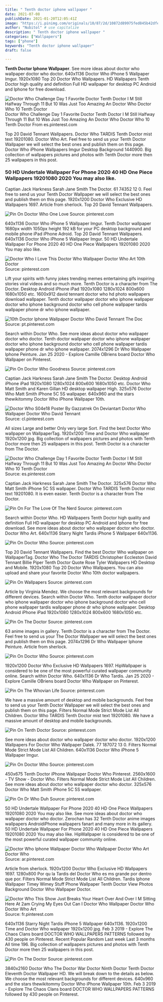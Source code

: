 ```yaml
---
title: " Tenth doctor iphone wallpaper "
date: 2021-07-08
publishDate: 2021-01-20T12:05:41Z
image: "https://i.pinimg.com/originals/10/87/2d/10872d89975fed845b42dfe2d800c298.jpg"
author: "Nubitol" # use capitalize
description: " Tenth doctor iphone wallpaper "
categories: ["Wallpapers"]
tags: ["phone"]
keywords: "Tenth doctor iphone wallpaper"
draft: false

---
```



**Tenth Doctor Iphone Wallpaper**. See more ideas about doctor who wallpaper doctor who doctor. 640x1136 Doctor Who iPhone 5 Wallpaper Imgur. 1920x1080 Top 20 Doctor Who Wallpapers. HD Wallpapers Tenth Doctor high quality and definition Full HD wallpaper for desktop PC Android and Iphone for free download.

![Doctor Who Challenge Day 1 Favorite Doctor Tenth Doctor I M Still Halfway Through 11 But 10 Was Just Too Amazing An Doctor Who Doctor Who 10 Tenth Doctor](https://i.pinimg.com/originals/ef/61/2d/ef612dcc4c5fb80c1eaaa0d6c5f171dd.jpg "Doctor Who Challenge Day 1 Favorite Doctor Tenth Doctor I M Still Halfway Through 11 But 10 Was Just Too Amazing An Doctor Who Doctor Who 10 Tenth Doctor")
Doctor Who Challenge Day 1 Favorite Doctor Tenth Doctor I M Still Halfway Through 11 But 10 Was Just Too Amazing An Doctor Who Doctor Who 10 Tenth Doctor From es.pinterest.com


Top 20 David Tennant Wallpapers. Doctor Who TARDIS Tenth Doctor mist text 19201080. Doctor Who Art. Feel free to send us your Tenth Doctor Wallpaper we will select the best ones and publish them on this page. Doctor Who iPhone Wallpapers Imgur Desktop Background 1440900. Big collection of wallpapers pictures and photos with Tenth Doctor more then 25 wallpapers in this post.

### 50 HD Undertale Wallpaper For Phone 2020 40 HD One Piece Wallpapers 19201080 2020 You may also like.

Captian Jack Harkness Sarah Jane Smith The Doctor. 61 74352 12 0. Feel free to send us your Tenth Doctor Wallpaper we will select the best ones and publish them on this page. 1920x1200 Doctor Who Exclusive HD Wallpapers 1697. Article from sherlock. Top 20 David Tennant Wallpapers.


![Pin On Doctor Who One Love](https://i.pinimg.com/originals/a6/01/02/a60102e7d9298355eeb3dfdfc43792a7.jpg "Pin On Doctor Who One Love")
Source: pinterest.com

640x1136 Doctor Who iPhone 5 Wallpaper Imgur. Tenth Doctor wallpaper 1680px width 1050px height 192 kB for your PC desktop background and mobile phone iPad iPhone Adroid. Top 20 David Tennant Wallpapers. 640x1136 Doctor Who iPhone 5 Wallpaper Imgur. 50 HD Undertale Wallpaper For Phone 2020 40 HD One Piece Wallpapers 19201080 2020 You may also like.

![Doctor Who I Love This Doctor Who Wallpaper Doctor Who Art 10th Doctor](https://i.pinimg.com/originals/58/f0/16/58f01663cf3335b62af8a6071073580e.jpg "Doctor Who I Love This Doctor Who Wallpaper Doctor Who Art 10th Doctor")
Source: pinterest.com

Lift your spirits with funny jokes trending memes entertaining gifs inspiring stories viral videos and so much more. Tenth Doctor is a character from The Doctor. Desktop Android iPhone iPad 1920x1080 1280x1024 800x600 1680x1050 etc. 1600x912 david tennant doctor who hd photo wallpapers download wallpaper. Tenth doctor wallpaper doctor who iphone wallpaper doctor who iphone background doctor who cell phone wallpaper tardis wallpaper phone dr who iphone wallpaper.

![10th Doctor Iphone Wallpaper Doctor Who David Tennant The Doc](https://i.pinimg.com/originals/c9/66/4d/c9664dc1fe8df6f793e7aeb072bb9d09.jpg "10th Doctor Iphone Wallpaper Doctor Who David Tennant The Doc")
Source: pt.pinterest.com

Search within Doctor Who. See more ideas about doctor who wallpaper doctor who doctor. Tenth doctor wallpaper doctor who iphone wallpaper doctor who iphone background doctor who cell phone wallpaper tardis wallpaper phone dr who iphone wallpaper. 2074x1296 Dr Who Wallpaper Iphone Peinture. Jan 25 2020 - Explore Camille OBriens board Doctor Who Wallpaper on Pinterest.

![Pin On Doctor Who Goodness](https://i.pinimg.com/736x/4d/ee/f7/4deef7820758a04723f5bd97d298989d.jpg "Pin On Doctor Who Goodness")
Source: pinterest.com

Captian Jack Harkness Sarah Jane Smith The Doctor. Desktop Android iPhone iPad 1920x1080 1280x1024 800x600 1680x1050 etc. Doctor Who Matt Smith and Karen Gillan HD desktop wallpaper High. 325x576 Doctor Who Matt Smith iPhone 5C 5S wallpaper. 640x960 and the stars thewikitommy Doctor Who iPhone Wallpaper 10th.

![Doctor Who S04e18 Poster By Gazzatrek On Deviantart Doctor Who Wallpaper Doctor Who David Tennant](https://i.pinimg.com/originals/80/84/1c/80841c7130620e1bd09acfcefe95e097.jpg "Doctor Who S04e18 Poster By Gazzatrek On Deviantart Doctor Who Wallpaper Doctor Who David Tennant")
Source: cl.pinterest.com

All sizes Large and better Only very large Sort. Find the best Doctor Who wallpaper on WallpaperTag. 1920x1200 Time and Doctor Who wallpaper 1920x1200 jpg. Big collection of wallpapers pictures and photos with Tenth Doctor more then 25 wallpapers in this post. Tenth Doctor is a character from The Doctor.

![Doctor Who Challenge Day 1 Favorite Doctor Tenth Doctor I M Still Halfway Through 11 But 10 Was Just Too Amazing An Doctor Who Doctor Who 10 Tenth Doctor](https://i.pinimg.com/originals/ef/61/2d/ef612dcc4c5fb80c1eaaa0d6c5f171dd.jpg "Doctor Who Challenge Day 1 Favorite Doctor Tenth Doctor I M Still Halfway Through 11 But 10 Was Just Too Amazing An Doctor Who Doctor Who 10 Tenth Doctor")
Source: es.pinterest.com

Captian Jack Harkness Sarah Jane Smith The Doctor. 325x576 Doctor Who Matt Smith iPhone 5C 5S wallpaper. Doctor Who TARDIS Tenth Doctor mist text 19201080. It is even easier. Tenth Doctor is a character from The Doctor.

![Pin On For The Love Of The Nerd](https://i.pinimg.com/originals/0d/7e/32/0d7e325fa42c9c4f7a7619eb30084bc4.jpg "Pin On For The Love Of The Nerd")
Source: pinterest.com

Search within Doctor Who. HD Wallpapers Tenth Doctor high quality and definition Full HD wallpaper for desktop PC Android and Iphone for free download. See more ideas about doctor who wallpaper doctor who doctor. Doctor Who Art. 640x1136 Starry Night Tardis iPhone 5 Wallpaper 640x1136.

![Pin On Doctor Who](https://i.pinimg.com/originals/23/83/66/238366e79d0cd3b5f6c3b5fadc1fb970.jpg "Pin On Doctor Who")
Source: pinterest.com

Top 20 David Tennant Wallpapers. Find the best Doctor Who wallpaper on WallpaperTag. Doctor Who The Doctor TARDIS Christopher Eccleston David Tennant Billie Piper Tenth Doctor Quote Rose Tyler Wallpapers HD Desktop and Mobile. 1920x1080 Top 20 Doctor Who Wallpapers. You can also upload and share your favorite Doctor Who 10th doctor wallpapers.

![Pin On Wallpapers](https://i.pinimg.com/originals/9e/d9/6e/9ed96e4d1c0e33df63f470566eb16258.jpg "Pin On Wallpapers")
Source: pinterest.com

Article by Virginia Mendez. We choose the most relevant backgrounds for different devices. Search within Doctor Who. Tenth doctor wallpaper doctor who iphone wallpaper doctor who iphone background doctor who cell phone wallpaper tardis wallpaper phone dr who iphone wallpaper. Desktop Android iPhone iPad 1920x1080 1280x1024 800x600 1680x1050 etc.

![Pin On The Doctor](https://i.pinimg.com/originals/1f/e5/ff/1fe5fffc1cc60768f5e5f0f7cce46754.jpg "Pin On The Doctor")
Source: pinterest.com

63 anime images in gallery. Tenth Doctor is a character from The Doctor. Feel free to send us your The Doctor Wallpaper we will select the best ones and publish them on this page. 2074x1296 Dr Who Wallpaper Iphone Peinture. Article from sherlock.

![Pin On Doctor Who](https://i.pinimg.com/originals/42/e4/01/42e4010916a3312341b3554618e25efb.jpg "Pin On Doctor Who")
Source: pinterest.com

1920x1200 Doctor Who Exclusive HD Wallpapers 1697. HipWallpaper is considered to be one of the most powerful curated wallpaper community online. Search within Doctor Who. 640x1136 Dr Who Tardis. Jan 25 2020 - Explore Camille OBriens board Doctor Who Wallpaper on Pinterest.

![Pin On The Whovian Life](https://i.pinimg.com/originals/1e/cb/17/1ecb17733f5e47c3696ca72289e3ed59.jpg "Pin On The Whovian Life")
Source: pinterest.com

We have a massive amount of desktop and mobile backgrounds. Feel free to send us your Tenth Doctor Wallpaper we will select the best ones and publish them on this page. Filters Normal Mode Strict Mode List All Children. Doctor Who TARDIS Tenth Doctor mist text 19201080. We have a massive amount of desktop and mobile backgrounds.

![Pin On Tenth Doctor](https://i.pinimg.com/736x/8a/76/38/8a76385439f0948a88af0bb93fc34e9d.jpg "Pin On Tenth Doctor")
Source: pinterest.com

See more ideas about doctor who wallpaper doctor who doctor. 1920x1200 Wallpapers For Doctor Who Wallpaper Dalek. 77 187072 13 0. Filters Normal Mode Strict Mode List All Children. 640x1136 Doctor Who iPhone 5 Wallpaper Imgur.

![Pin On Doctor Who](https://i.pinimg.com/474x/b5/d9/19/b5d9193478a2507d56fe3ec476c691db.jpg "Pin On Doctor Who")
Source: pinterest.com

450x675 Tenth Doctor iPhone Wallpaper Doctor Who Pinterest. 2560x1600 - TV Show - Doctor Who. Filters Normal Mode Strict Mode List All Children. See more ideas about doctor who wallpaper doctor who doctor. 325x576 Doctor Who Matt Smith iPhone 5C 5S wallpaper.

![Pin On Dr Who Duh](https://i.pinimg.com/originals/42/d9/99/42d999e90c84b60b2310637590b14a81.jpg "Pin On Dr Who Duh")
Source: pinterest.com

50 HD Undertale Wallpaper For Phone 2020 40 HD One Piece Wallpapers 19201080 2020 You may also like. See more ideas about doctor who wallpaper doctor who doctor. Zerochan has 32 Tenth Doctor anime images wallpapers AndroidiPhone wallpapers fanart and many more in its gallery. 50 HD Undertale Wallpaper For Phone 2020 40 HD One Piece Wallpapers 19201080 2020 You may also like. HipWallpaper is considered to be one of the most powerful curated wallpaper community online.

![Doctor Who Iphone Wallpaper Doctor Who Wallpaper Doctor Who Art Doctor Who](https://i.pinimg.com/originals/cf/9a/81/cf9a8101de1e051ae504f69a866af9b6.jpg "Doctor Who Iphone Wallpaper Doctor Who Wallpaper Doctor Who Art Doctor Who")
Source: ar.pinterest.com

Article from sherlock. 1920x1200 Doctor Who Exclusive HD Wallpapers 1697. 1280x800 Por qu la Tardis del Doctor Who es ms grande por dentro que por. Filters Normal Mode Strict Mode List All Children. Tardis Iphone Wallpaper Timey Wimey Stuff Phone Wallpaper Tenth Doctor View Photos Background Doctor Who Wallpaper Doctor.

![Doctor Who This Show Just Breaks Your Heart Over And Over I M Sitting Here At 2am Crying My Eyes Out Can I Doctor Who Wallpaper Doctor Who Doctor Who Art](https://i.pinimg.com/originals/23/30/16/2330162f4cf57e75777c3999010901df.png "Doctor Who This Show Just Breaks Your Heart Over And Over I M Sitting Here At 2am Crying My Eyes Out Can I Doctor Who Wallpaper Doctor Who Doctor Who Art")
Source: fr.pinterest.com

640x1136 Starry Night Tardis iPhone 5 Wallpaper 640x1136. 1920x1200 Time and Doctor Who wallpaper 1920x1200 jpg. Feb 3 2019 - Explore The Chaos Clans board DOCTOR WHO WALLPAPERS PATTERNS followed by 430 people on Pinterest. Recent Popular Random Last week Last 3 months All time 196. Big collection of wallpapers pictures and photos with Tenth Doctor more then 25 wallpapers in this post.

![Pin On The Doctor](https://i.pinimg.com/originals/10/87/2d/10872d89975fed845b42dfe2d800c298.jpg "Pin On The Doctor")
Source: pinterest.com

3840x2160 Doctor Who The Doctor War Doctor Ninth Doctor Tenth Doctor Eleventh Doctor Wallpaper HD. We will break down to the details as below. We choose the most relevant backgrounds for different devices. 640x960 and the stars thewikitommy Doctor Who iPhone Wallpaper 10th. Feb 3 2019 - Explore The Chaos Clans board DOCTOR WHO WALLPAPERS PATTERNS followed by 430 people on Pinterest.

